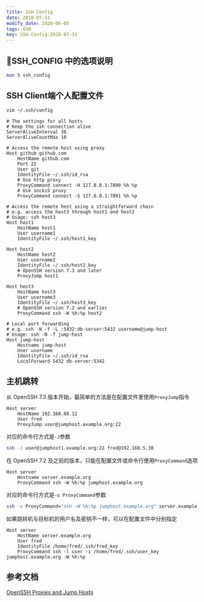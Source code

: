 ```yaml
---
title: SSH Config
date: 2018-07-31
modify_date: 2020-06-05
tags: SSH
key: SSH-Config-2018-07-31
---
```


## SSH_CONFIG 中的选项说明

```zsh
man 5 ssh_config
```

<!--more-->

## SSH Client端个人配置文件

```zsh
vim ~/.ssh/config
```

```text
# The settings for all hosts
# Keep the ssh connection alive
ServerAliveInterval 30
ServerAliveCountMax 10

# Access the remote host using proxy
Host github github.com
    HostName github.com
    Port 22
    User git
    IdentityFile ~/.ssh/id_rsa
    # Use http proxy
    ProxyCommand connect -H 127.0.0.1:7890 %h %p
    # Use socks5 proxy
    ProxyCommand connect -S 127.0.0.1:7891 %h %p

# Access the remote host using a straightforward chain
# e.g. access the host3 through host1 and host2
# Usage: ssh host3
Host host1
    HostName host1
    User username1
    IdentityFile ~/.ssh/host1_key

Host host2
    HostName host2
    User username2
    IdentityFile ~/.ssh/host2_key
    # OpenSSH version 7.3 and later
    ProxyJump host1

Host host3
    HostName host3
    User username3
    IdentityFile ~/.ssh/host3_key
    # OpenSSH version 7.2 and earlier
    ProxyCommand ssh -W %h:%p host2

# Local port forwarding
# e.g. ssh -N -f -L :5432:db-server:5432 username@jump-host
# Usage: ssh -N -f jump-host
Host jump-host
    Hostname jump-host
    User username
    IdentityFile ~/.ssh/id_rsa
    LocalForward 5432 db-server:5342
```

## 主机跳转

从 OpenSSH 7.3 版本开始，最简单的方法是在配置文件里使用`ProxyJump`指令

```text
Host server
    HostName 192.168.88.12
    User fred
    ProxyJump user@jumphost.example.org:22
```

对应的命令行方式是`-J`参数

```zsh
ssh -J user@jumphost1.example.org:22 fred@192.168.5.38
```

在 OpenSSH 7.2 及之前的版本，只能在配置文件或命令行使用`ProxyCommand`选项

```text
Host server
    Hostname server.example.org
    ProxyCommand ssh -W %h:%p jumphost.example.org
```

对应的命令行方式是`-o ProxyCommand`参数

```zsh
ssh -o ProxyCommand="ssh -W %h:%p jumphost.example.org" server.example.org
```

如果跳转机与目标机的用户名及密钥不一样，可以在配置文件中分别指定

```text
Host server
    HostName server.example.org
    User fred
    IdentityFile /home/fred/.ssh/fred_key
    ProxyCommand ssh -l user -i /home/fred/.ssh/user_key jumphost.example.org -W %h:%p
```

## 参考文档

[OpenSSH Proxies and Jump Hosts](https://en.wikibooks.org/wiki/OpenSSH/Cookbook/Proxies_and_Jump_Hosts)